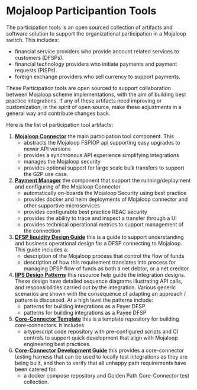 # Mojaloop Participantion Tools
The participation tools is an open sourced collection of artifacts and software solution to support the organizational participation in a Mojaloop switch.
This includes:
 - financial service providers who provide account related services to customers (DFSPs). 
 - financial technology providers who initiate payments and payment requests (PISPs).
 - foreign exchange providers who sell currency to support payments.

These Participation tools are open sourced to support collaboration between Mojaloop scheme implementations, with the aim of building best practice integrations. If any of these artifacts need improving or customization, in the spirit of open source, make these adjustments in a general way and contribute changes back. 

Here is the list of participation tool artifacts:

1. [**Mojaloop Connector**](./MojaloopConnector.md) the main participation tool component. This 
   - abstracts the Mojaloop FSPIOP api supporting easy upgrades to newer API versions
   - provides a synchronous API experience simplifying integrations
   - manages the Mojaloop security
   - provides optional support for large scale bulk transfers to support the G2P use case.
1. [**Payment Manager**](./PaymentManager.md) the component that support the running/deployment and configuring of the Mojaloop Connector
   - automatically on-boards the Mojaloop Security using best practice
   - provides docker and helm deployments of Mojaloop connector and other supportive microservices
   - provides configurable best practice RBAC security
   - provides the ability to trace and inspect a transfer through a UI
   - provides technical operational metrics to support management of the connection
1. [**DFSP liquidity Design Guide**](./LiquidityDesign.md) this is a guide to support understanding and business operational design for a DFSP connecting to Mojaloop. This guide includes a:
   - description of the Mojaloop process that control the flow of funds
   - description of how this requirement translates into process for managing DFSP flow of funds as both a net debtor, or a net creditor.
1. [**IIPS Design Patterns**](./IIPSDesignPatterns.md) this resource help guide the integration designs. These design have detailed sequence diagrams illustrating API calls, and responsibilities carried out by the integration. Various generic scenarios are shown with the consequence of adapting an approach / pattern is discussed. At a high level the patterns include: 
   - patterns for building integrations as a Payer DFSP
   - patterns for building integrations as a Payee DFSP
1. [**Core-Connector Template**](./CoreConnectorTemplate.md) this is a template repository for building core-connectors. It includes
   - a typescript code repository with pre-configured scripts and CI controls to support quick development that align with Mojaloop engineering best practices.
1. [**Core-Connector Development Guide**](./CoreConnectorBuildingGuide.md) this provides a core-connector testing harness that can be used to locally test integrations as they are being built, and then to verify that all unhappy path requirements have been catered for.
   - a docker compose repository and Golden Path Core-Connector test collection.




